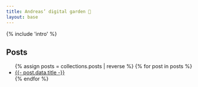 ```yaml
---
title: Andreas’ digital garden 🌿
layout: base
---
```


{% include 'intro' %}

## Posts

<ul>
  {% assign posts = collections.posts | reverse %}
  {% for post in posts %}
  <li><a href="{{- post.url -}}">{{- post.data.title -}}</a></li>
  {% endfor %}
</ul>
